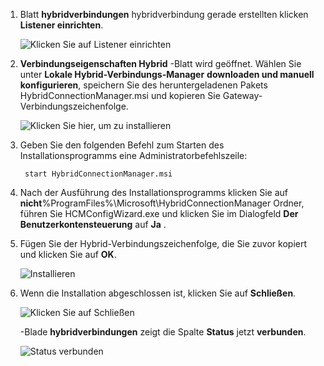 
1. Blatt **hybridverbindungen** hybridverbindung gerade erstellten klicken **Listener einrichten**.
    
    ![Klicken Sie auf Listener einrichten](./media/app-service-hybrid-connections-manager-install/D04ClickListenerSetup.png)
    
4. **Verbindungseigenschaften Hybrid** -Blatt wird geöffnet. Wählen Sie unter **Lokale Hybrid-Verbindungs-Manager** **downloaden und manuell konfigurieren**, speichern Sie des heruntergeladenen Pakets HybridConnectionManager.msi und kopieren Sie Gateway-Verbindungszeichenfolge.
    
    ![Klicken Sie hier, um zu installieren](./media/app-service-hybrid-connections-manager-install/D05ClickToInstallHCM.png)
    
5. Geben Sie den folgenden Befehl zum Starten des Installationsprogramms eine Administratorbefehlszeile:

        start HybridConnectionManager.msi
 
7. Nach der Ausführung des Installationsprogramms klicken Sie auf **nicht**%ProgramFiles%\Microsoft\HybridConnectionManager Ordner, führen Sie HCMConfigWizard.exe und klicken Sie im Dialogfeld **Der Benutzerkontensteuerung** auf **Ja** .
        
7. Fügen Sie der Hybrid-Verbindungszeichenfolge, die Sie zuvor kopiert und klicken Sie auf **OK**. 
    
    ![Installieren](./media/app-service-hybrid-connections-manager-install/D08aHCMInstallManual.png)
    
8. Wenn die Installation abgeschlossen ist, klicken Sie auf **Schließen**.
    
    ![Klicken Sie auf Schließen](./media/app-service-hybrid-connections-manager-install/D09HCMInstallComplete.png)
    
    -Blade **hybridverbindungen** zeigt die Spalte **Status** jetzt **verbunden**. 
    
    ![Status verbunden](./media/app-service-hybrid-connections-manager-install/D10HCStatusConnected.png)